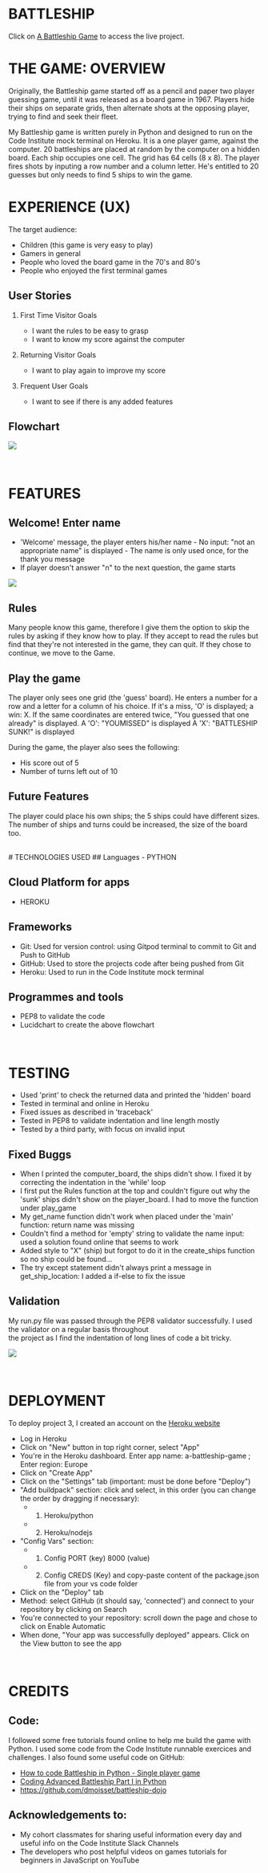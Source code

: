 

<h1 text-align="center">BATTLESHIP</h1>

Click on [A Battleship Game](https://a-battleship-game.herokuapp.com/) to access the live project.


# THE GAME: OVERVIEW
Originally, the Battleship game started off as a pencil and paper two player guessing game, until it was released as a board game in 1967. Players hide their ships on separate grids, then alternate shots at the opposing player, trying to find and seek their fleet.<br>

My Battleship game is written purely in Python and designed to run on the Code Institute mock terminal on Heroku. It is a one player game, against the computer. 20 battleships are placed at random by the computer on a hidden board. Each ship occupies one cell. The grid has 64 cells (8 x 8). The player fires shots by inputing a row number and a column letter. He's entitled to 20 guesses but only needs to find 5 ships to win the game.<br>

# EXPERIENCE (UX)
The target audience: 
   - Children (this game is very easy to play)
   - Gamers in general
   - People who loved the board game in the 70's and 80's
   - People who enjoyed the first terminal games

## User Stories
1. First Time Visitor Goals
   - I want the rules to be easy to grasp
   - I want to know my score against the computer

2. Returning Visitor Goals
   - I want to play again to improve my score
    
3. Frequent User Goals
   - I want to see if there is any added features

## Flowchart

![ ](docs/flowchart.jpeg)

<br>

# FEATURES
## Welcome! Enter name
   - 'Welcome' message, the player enters his/her name
         - No input: "not an appropriate name" is displayed
         - The name is only used once, for the thank you message
   - If player doesn't answer "n" to the next question, the game starts


![ ](docs/a_welcome.jpg)

## Rules
Many people know this game, therefore I give them the option to skip the rules by asking if they know how to play. 
If they accept to read the rules but find that they're not interested in the game,
they can quit. If they chose to continue, we move to the Game.

## Play the game
The player only sees one grid (the 'guess' board). He enters a number for a row and a letter for a column of 
his choice. If it's a miss, 'O' is displayed; a win: X. 
If the same coordinates are entered twice, "You guessed that one already" is displayed.
A 'O': "YOUMISSED" is displayed
A 'X': "BATTLESHIP SUNK!" is displayed

During the game, the player also sees the following:
   - His score out of 5
   - Number of turns left out of 10

## Future Features
The player could place his own ships; the 5 ships could have different sizes.<br>
The number of ships and turns could be increased, the size of the board too.<br>

<br>
# TECHNOLOGIES USED
## Languages
- PYTHON

## Cloud Platform for apps
- HEROKU

## Frameworks
<ul>
      <li>Git: Used for version control: using Gitpod terminal to commit to Git  and Push to GitHub</li>
      <li>GitHub: Used to store the projects code after being pushed from Git</li>
      <li>Heroku: Used to run in the Code Institute mock terminal</li>
</ul>

## Programmes and tools
- PEP8 to validate the code
- Lucidchart to create the above flowchart

<br>

# TESTING
- Used 'print' to check the returned data and printed the 'hidden' board
- Tested in terminal and online in Heroku
- Fixed issues as described in 'traceback'
- Tested in PEP8 to validate indentation and line length mostly
- Tested by a third party, with focus on invalid input

## Fixed Buggs
- When I printed the computer_board, the ships didn't show. I fixed it by correcting the indentation in the 'while' loop
- I first put the Rules function at the top and couldn't figure out why the 'sunk' ships didn't show on the player_board. 
   I had to move the function under play_game
- My get_name function didn't work when placed under the 'main' function: return name was missing
- Couldn't find a method for 'empty' string to validate the name input: used a solution found online that seems to work
- Added style to "X" (ship) but forgot to do it in the create_ships function so no ship could be found...
- The try except statement didn't always print a message in get_ship_location: I added a if-else to fix the issue

## Validation
My run.py file was passed through the PEP8 validator successfully. I used the validator on a regular basis throughout<br>
the project as I find the indentation of long lines of code a bit tricky.

![ ](docs/pep8.jpg)

<br>

# DEPLOYMENT
To deploy project 3, I created an account on the [Heroku website](https://www.heroku.com/)

   - Log in Heroku
   - Click on "New" button in top right corner, select "App"
   - You're in the Heroku dashboard. Enter app name: a-battleship-game ; Enter region: Europe
   - Click on "Create App"
   - Click on the "Settings" tab (important: must be done before "Deploy")
   - "Add buildpack" section: click and select, in this order (you can change the order by dragging if necessary):
      - 1) Heroku/python
      - 2) Heroku/nodejs
   - "Config Vars" section: 
      - 1) Config PORT (key) 8000 (value) 
      - 2) Config CREDS (Key) and copy-paste content of the package.json file from your vs code folder
   - Click on the "Deploy" tab
   - Method: select GitHub (it should say, 'connected') and connect to your repository by clicking on Search
   - You're connected to your repository: scroll down the page and chose to click on Enable Automatic
   - When done, "Your app was successfully deployed" appears. Click on the View button to see the app

<br>

# CREDITS
## Code:
I followed some free tutorials found online to help me build the game with Python. I used some code from the Code Institute runnable exercices and challenges. I also found some useful code on GitHub:

   - [How to code Battleship in Python - Single player game](https://www.youtube.com/watch?v=tF1WRCrd_HQ)
   - [Coding Advanced Battleship Part I in Python](https://www.youtube.com/watch?v=xz9GrOwQ_5E)
   - https://github.com/dmoisset/battleship-dojo

## Acknowledgements to: 
- My cohort classmates for sharing useful information every day and useful info on the Code Institute Slack Channels
- The developers who post helpful videos on games tutorials for beginners in JavaScript on YouTube